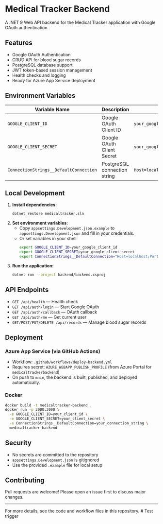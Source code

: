 # Medical Tracker Backend

A .NET 9 Web API backend for the Medical Tracker application with Google OAuth authentication.

## Features

- Google OAuth Authentication
- CRUD API for blood sugar records
- PostgreSQL database support
- JWT token-based session management
- Health checks and logging
- Ready for Azure App Service deployment

## Environment Variables

| Variable Name | Description | Example Value |
|---------------|-------------|---------------|
| `GOOGLE_CLIENT_ID` | Google OAuth Client ID | `your_google_client_id.apps.googleusercontent.com` |
| `GOOGLE_CLIENT_SECRET` | Google OAuth Client Secret | `your_google_client_secret` |
| `ConnectionStrings__DefaultConnection` | PostgreSQL connection string | `Host=localhost;Port=5432;Database=bloodsugar;Username=postgres;Password=password` |

## Local Development

1. **Install dependencies:**
   ```bash
   dotnet restore medicaltracker.sln
   ```
2. **Set environment variables:**
   - Copy `appsettings.Development.json.example` to `appsettings.Development.json` and fill in your credentials.
   - Or set variables in your shell:
     ```bash
     export GOOGLE_CLIENT_ID=your_google_client_id
     export GOOGLE_CLIENT_SECRET=your_google_client_secret
     export ConnectionStrings__DefaultConnection="Host=localhost;Port=5432;Database=bloodsugar;Username=postgres;Password=password"
     ```
3. **Run the application:**
   ```bash
   dotnet run --project backend/backend.csproj
   ```

## API Endpoints

- `GET /api/health` — Health check
- `GET /api/auth/login` — Start Google OAuth
- `GET /api/auth/callback` — OAuth callback
- `GET /api/auth/me` — Get current user
- `GET/POST/PUT/DELETE /api/records` — Manage blood sugar records

## Deployment

### Azure App Service (via GitHub Actions)
- Workflow: `.github/workflows/deploy-backend.yml`
- Requires secret: `AZURE_WEBAPP_PUBLISH_PROFILE` (from Azure Portal for `medicaltrackerbackend`)
- On push to `main`, the backend is built, published, and deployed automatically.

### Docker
```bash
docker build -t medicaltracker-backend .
docker run -p 3000:3000 \
  -e GOOGLE_CLIENT_ID=your_client_id \
  -e GOOGLE_CLIENT_SECRET=your_client_secret \
  -e ConnectionStrings__DefaultConnection=your_connection_string \
  medicaltracker-backend
```

## Security
- No secrets are committed to the repository
- `appsettings.Development.json` is gitignored
- Use the provided `.example` file for local setup

## Contributing
Pull requests are welcome! Please open an issue first to discuss major changes.

---

For more details, see the code and workflow files in this repository. #   T e s t   t r i g g e r  
 